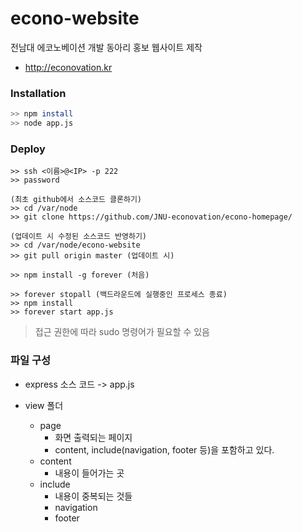 # econo-website

전남대 에코노베이션 개발 동아리 홍보 웹사이트 제작

- http://econovation.kr



### Installation

```bash
>> npm install
>> node app.js
```



### Deploy

```
>> ssh <이름>@<IP> -p 222
>> password

(최초 github에서 소스코드 클론하기)
>> cd /var/node
>> git clone https://github.com/JNU-econovation/econo-homepage/ 

(업데이트 시 수정된 소스코드 반영하기)
>> cd /var/node/econo-website
>> git pull origin master (업데이트 시)

>> npm install -g forever (처음)

>> forever stopall (백드라운드에 실행중인 프로세스 종료)
>> npm install
>> forever start app.js 
```

> 접근 권한에 따라 sudo 명령어가 필요할 수 있음



### 파일 구성

- express 소스 코드 -> app.js

- view 폴더

  - page
    - 화면 출력되는 페이지
    - content, include(navigation, footer 등)을 포함하고 있다.
  - content
    - 내용이 들어가는 곳
  - include
    - 내용이 중복되는 것들
    - navigation
    - footer

  
